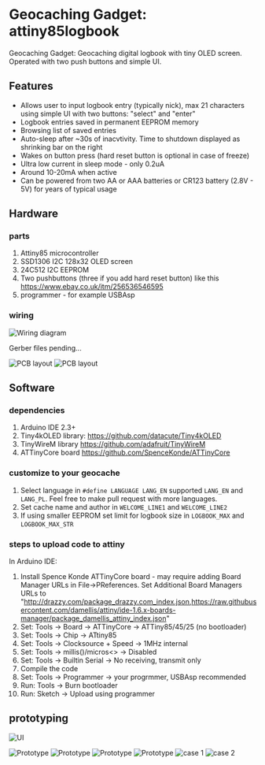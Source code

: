 # Geocaching Gadget: attiny85logbook
Geocaching Gadget: Geocaching digital logbook with tiny OLED screen.
Operated with two push buttons and simple UI.

## Features

* Allows user to input logbook entry (typically nick), max 21 characters using simple UI with two buttons: "select" and "enter"
* Logbook entries saved in permanent EEPROM memory
* Browsing list of saved entries
* Auto-sleep after ~30s of inacvtivity. Time to shutdown displayed as shrinking bar on the right
* Wakes on button press (hard reset button is optional in case of freeze)
* Ultra low current in sleep mode - only 0.2uA
* Around 10-20mA when active
* Can be powered from two AA or AAA batteries or CR123 battery (2.8V - 5V) for years of typical usage

## Hardware

### parts

1. Attiny85 microcontroller
2. SSD1306 I2C 128x32 OLED screen
3. 24C512 I2C EEPROM
4. Two pushbuttons (three if you add hard reset button) like this https://www.ebay.co.uk/itm/256536546595
5. programmer - for example USBAsp

### wiring

![Wiring diagram](https://github.com/panjanek/attiny85logbook/blob/1ffeb83ed07bc96e832b7d160870b4c904d53575/img/schematic.png "wiring diagram")

Gerber files pending...

![PCB layout](https://github.com/panjanek/attiny85logbook/blob/56c55d54027ca20edaae7995184f9218e9bcb9b6/img/logbook1-pcb.png "PCB layout")
![PCB layout](https://github.com/panjanek/attiny85logbook/blob/56c55d54027ca20edaae7995184f9218e9bcb9b6/img/logbook1-3d.png "PCB layout")

## Software

### dependencies
1. Arduino IDE 2.3+
2. Tiny4kOLED library: https://github.com/datacute/Tiny4kOLED
3. TinyWireM library https://github.com/adafruit/TinyWireM
4. ATTinyCore board https://github.com/SpenceKonde/ATTinyCore

### customize to your geocache
1. Select language in `#define LANGUAGE LANG_EN` supported `LANG_EN` and `LANG_PL`. Feel free to make pull request with more languages.
2. Set cache name and author in `WELCOME_LINE1` and `WELCOME_LINE2`
3. If using smaller EEPROM set limit for logbook size in `LOGBOOK_MAX` and `LOGBOOK_MAX_STR` 

### steps to upload code to attiny
In Arduino IDE:
1. Install Spence Konde ATTinyCore board - may require adding  Board Manager URLs in File->PReferences. Set Additional Board Managers URLs to "http://drazzy.com/package_drazzy.com_index.json,https://raw.githubusercontent.com/damellis/attiny/ide-1.6.x-boards-manager/package_damellis_attiny_index.json"
2. Set: Tools -> Board -> ATTinyCore -> ATTiny85/45/25 (no bootloader)
3. Set: Tools -> Chip -> ATtiny85
4. Set: Tools -> Clocksource + Speed -> 1MHz internal
5. Set: Tools -> millis()/micros<> -> Disabled
6. Set: Tools -> Builtin Serial -> No receiving, transmit only
7. Compile the code
8. Set: Tools -> Programmer -> your progrmmer, USBAsp recommended
9. Run: Tools -> Burn bootloader
10. Run: Sketch -> Upload using programmer

## prototyping

![UI](https://github.com/panjanek/attiny85logbook/blob/43c535eb7904cd81590bfdfc12cc7b34f31d3815/img/animation.gif "ui")

![Prototype](https://github.com/panjanek/attiny85logbook/blob/43c535eb7904cd81590bfdfc12cc7b34f31d3815/img/logbook1-proto-s.png "prototype")
![Prototype](https://github.com/panjanek/attiny85logbook/blob/43c535eb7904cd81590bfdfc12cc7b34f31d3815/img/logbook1-menu.png "prototype")
![Prototype](https://github.com/panjanek/attiny85logbook/blob/43c535eb7904cd81590bfdfc12cc7b34f31d3815/img/logbook1-input.png "prototype")
![Prototype](https://github.com/panjanek/attiny85logbook/blob/43c535eb7904cd81590bfdfc12cc7b34f31d3815/img/logbook1-browsing.png "prototype")
![case 1](https://github.com/panjanek/attiny85logbook/blob/ca09125d848bf7212f28f501e1ca2bf573f435aa/img/logbook1-case1-s.png "case")
![case 2](https://github.com/panjanek/attiny85logbook/blob/ca09125d848bf7212f28f501e1ca2bf573f435aa/img/logbook1-case2-s.png "case")




   
